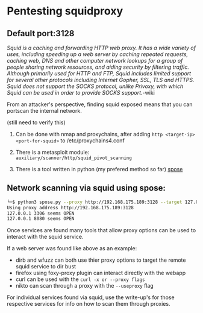 # Pentesting squidproxy

## Default port:3128


*Squid is a caching and forwarding HTTP web proxy. It has a wide variety of uses, including speeding up a web server by caching repeated requests, caching web, DNS and other computer network lookups for a group of people sharing network resources, and aiding security by filtering traffic. Although primarily used for HTTP and FTP, Squid includes limited support for several other protocols including Internet Gopher, SSL, TLS and HTTPS. Squid does not support the SOCKS protocol, unlike Privoxy, with which Squid can be used in order to provide SOCKS support.*-wiki


From an attacker's perspective, finding squid exposed means that you can portscan the internal network.

(still need to verify this)

1. Can be done with nmap and proxychains, after adding `http <target-ip> <port-for-squid>` to /etc/proxychains4.conf

2. There is a metasploit module: `auxiliary/scanner/http/squid_pivot_scanning`

3. There is a tool written in python (my prefered method so far) [spose](https://github.com/aancw/spose)


## Network scanning via squid using spose:

```bash
└─$ python3 spose.py --proxy http://192.168.175.189:3128 --target 127.0.0.1
Using proxy address http://192.168.175.189:3128
127.0.0.1 3306 seems OPEN 
127.0.0.1 8080 seems OPEN 
```

Once services are found many tools that allow proxy options can be used to interact with the squid service.

If a web server was found like above as an example:

- dirb and wfuzz can both use thier proxy options to target the remote squid service to dir bust
- firefox using foxy-proxy plugin can interact directly with the webapp
- curl can be used with the `curl -x or --proxy flags`
- nikto can scan through a proxy with the `--useproxy` flag

For individual services found via squid, use the write-up's for those respective services for info on how to scan them through proxies.
